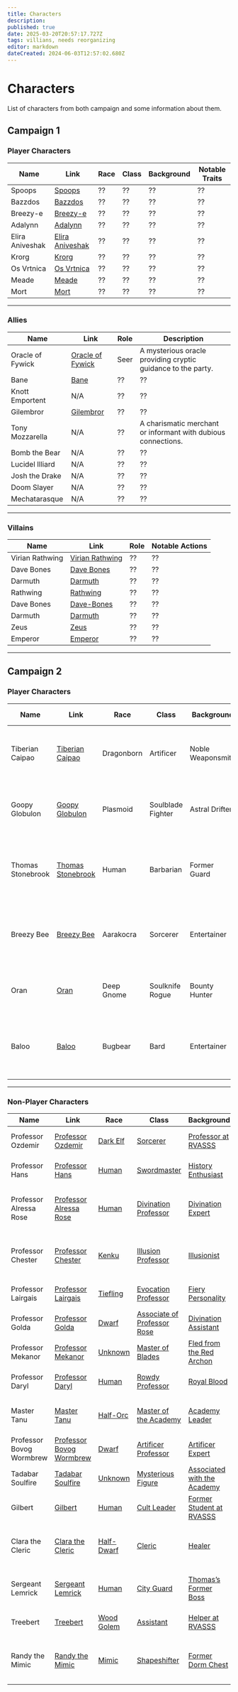 ```yaml
---
title: Characters
description: 
published: true
date: 2025-03-20T20:57:17.727Z
tags: villians, needs reorganizing
editor: markdown
dateCreated: 2024-06-03T12:57:02.680Z
---
```


# Characters
List of characters from both campaign and some information about them.

## **Campaign 1**  

### **Player Characters**  
| Name | Link | Race | Class | Background | Notable Traits |  
|------|------|------|------|------------|----------------|  
| Spoops | [Spoops](/characters/spoops) | ?? | ?? | ?? | ?? |  
| Bazzdos | [Bazzdos](/characters/bazzdos) | ?? | ?? | ?? | ?? |  
| Breezy-e | [Breezy-e](/characters/breezy) | ?? | ?? | ?? | ?? |  
| Adalynn | [Adalynn](/characters/adalynn) | ?? | ?? | ?? | ?? |  
| Elira Aniveshak | [Elira Aniveshak](/characters/elira) | ?? | ?? | ?? | ?? |  
| Krorg | [Krorg](/characters/krorg) | ?? | ?? | ?? | ?? |  
| Os Vrtnica | [Os Vrtnica](/characters/os) | ?? | ?? | ?? | ?? |  
| Meade | [Meade](/characters/meade) | ?? | ?? | ?? | ?? |  
| Mort | [Mort](/characters/mort) | ?? | ?? | ?? | ?? |  

---

### **Allies**  
| Name | Link | Role | Description |  
|------|------|------|-------------|  
| Oracle of Fywick | [Oracle of Fywick](/characters/oracle-of-fywick) | Seer | A mysterious oracle providing cryptic guidance to the party. |  
| Bane | [Bane](/characters/bane) | ?? | ?? |  
| Knott Emportent | N/A | ?? | ?? |  
| Gilembror | [Gilembror](/characters/Gilembror) | ?? | ?? |  
| Tony Mozzarella | N/A | ?? | A charismatic merchant or informant with dubious connections. |  
| Bomb the Bear | N/A | ?? | ?? |  
| Lucidel Illiard | N/A | ?? | ?? |  
| Josh the Drake | N/A | ?? | ?? |  
| Doom Slayer | N/A | ?? | ?? |  
| Mechatarasque | N/A | ?? | ?? |  

---

### **Villains**  
| Name | Link | Role | Notable Actions |  
|------|------|------|----------------|  
| Virian Rathwing | [Virian Rathwing](#virian-rathwing) | ?? | ?? |  
| Dave Bones | [Dave Bones](#dave-bones) | ?? | ?? |  
| Darmuth | [Darmuth](/characters/Darmuth) | ?? | ?? |  
| Rathwing | [Rathwing](/characters/Rathwing) | ?? | ?? |  
| Dave Bones | [Dave-Bones](/characters/Dave-Bones) | ?? | ?? |  
| Darmuth | [Darmuth](/characters/Darmuth) | ?? | ?? |  
| Zeus | [Zeus](/characters/zeus) | ?? | ?? |  
| Emperor | [Emperor](/characters/Emperor) | ?? | ?? |  

---

## **Campaign 2**  
### **Player Characters**  

| Name | Link | Race | Class | Background | Notable Traits |  
|------|------|------|-------|------------|----------------|  
| Tiberian Caipao | [Tiberian Caipao](/characters/tiberian-caipao) | Dragonborn | Artificer | Noble Weaponsmith | Ambitious, resourceful, haunted by his past, gambling addiction. |  
| Goopy Globulon | [Goopy Globulon](/characters/goopy-globulon) | Plasmoid | Soulblade Fighter | Astral Drifter | Eccentric, enigmatic, haunted by visions of the future, dark past. |  
| Thomas Stonebrook | [Thomas Stonebrook](/characters/thomas-stonebrook) | Human | Barbarian | Former Guard | Loyal, duty-bound, struggling with inadequacy, gambling addiction. |  
| Breezy Bee | [Breezy Bee](/characters/breezy-bee) | Aarakocra | Sorcerer | Entertainer | Carefree, ambitious, gambling addiction, untapped magical potential. |  
| Oran | [Oran](/characters/oran) | Deep Gnome | Soulknife Rogue | Bounty Hunter | Cautious, resourceful, driven by debt, mysterious. |  
| Baloo | [Baloo](/characters/baloo) | Bugbear | Bard | Entertainer | Humorous, resilient, determined to change perceptions, gambling addiction. |  

---


### **Non-Player Characters**  

| Name | Link | Race | Class | Background | Notable Traits |  
|------|------|------|-------|------------|----------------|  
| Professor Ozdemir | [Professor Ozdemir](/characters/professor-osdimir-lataniel-dera-vrentica) | [Dark Elf](/races/dark-elf) | [Sorcerer](/classes/sorcerer) | [Professor at RVASSS](/locations/rvasss) | Mysterious, powerful, mentor figure. |  
| Professor Hans | [Professor Hans](/characters/professor-hans-drockstaken-von-nieselbeiser) | [Human](/races/human) | [Swordmaster](/classes/swordmaster) | [History Enthusiast](/backgrounds/history-enthusiast) | Boisterous, knowledgeable, extravagant. |  
| Professor Alressa Rose | [Professor Alressa Rose](/characters/professor-alressa-rose) | [Human](/races/human) | [Divination Professor](/classes/divination-professor) | [Divination Expert](/backgrounds/divination-expert) | Meek but powerful, empathetic, disapproving of Goopy. |  
| Professor Chester | [Professor Chester](/characters/professor-chester) | [Kenku](/races/kenku) | [Illusion Professor](/classes/illusion-professor) | [Illusionist](/backgrounds/illusion-expert) | Crow-like, mysterious, abducted by Randy the Mimic. |  
| Professor Lairgais | [Professor Lairgais](/characters/professor-lairgais) | [Tiefling](/races/tiefling) | [Evocation Professor](/classes/evocation-professor) | [Fiery Personality](/backgrounds/fiery-personality) | Passionate, intimidating, fiery temper. |  
| Professor Golda | [Professor Golda](/characters/professor-golda) | [Dwarf](/races/dwarf) | [Associate of Professor Rose](/classes/divination-associate) | [Divination Assistant](/backgrounds/associate-of-professor-rose) | Supportive, loyal, knowledgeable. |  
| Professor Mekanor | [Professor Mekanor](/characters/professor-mekanor) | [Unknown](/races/unknown) | [Master of Blades](/classes/master-of-blades) | [Fled from the Red Archon](/backgrounds/fled-from-the-red-archon) | Mysterious, skilled, haunted by his past. |  
| Professor Daryl | [Professor Daryl](/characters/professor-daryl-isosaria-torsine-rintegra) | [Human](/races/human) | [Rowdy Professor](/classes/rowdy-professor) | [Royal Blood](/backgrounds/royal-blood) | Hard-drinking, rowdy, unpredictable. |  
| Master Tanu | [Master Tanu](/characters/master-tanu) | [Half-Orc](/races/half-orc) | [Master of the Academy](/classes/master-of-the-academy) | [Academy Leader](/backgrounds/headmaster-of-rvasss) | Commanding, wise, protective of the academy. |  
| Professor Bovog Wormbrew | [Professor Bovog Wormbrew](/characters/professor-bovog-wormbrew) | [Dwarf](/races/dwarf) | [Artificer Professor](/classes/artificer-professor) | [Artificer Expert](/backgrounds/artificer-expert) | Gruff, skilled, shocking (literally). |  
| Tadabar Soulfire | [Tadabar Soulfire](/characters/tadabar-soulfire) | [Unknown](/races/unknown) | [Mysterious Figure](/classes/mysterious-figure) | [Associated with the Academy](/backgrounds/associated-with-the-academy) | Enigmatic, powerful, influential. |  
| Gilbert | [Gilbert](/characters/gilbert) | [Human](/races/human) | [Cult Leader](/classes/cult-leader) | [Former Student at RVASSS](/backgrounds/former-student-at-rvasss) | Manipulative, dangerous, tied to blood magic. |  
| Clara the Cleric | [Clara the Cleric](/characters/clara-the-cleric) | [Half-Dwarf](/races/half-dwarf) | [Cleric](/classes/cleric) | [Healer](/backgrounds/healer) | Kind, empathetic, loyal to the [Church of Mordredon](/organizations/church-of-mordredon). |  
| Sergeant Lemrick | [Sergeant Lemrick](/characters/sergeant-lemrick) | [Human](/races/human) | [City Guard](/classes/city-guard) | [Thomas’s Former Boss](/backgrounds/thomass-former-boss) | Stern, duty-bound, politically savvy. |  
| Treebert | [Treebert](/characters/treebert) | [Wood Golem](/races/wood-golem) | [Assistant](/classes/assistant) | [Helper at RVASSS](/backgrounds/helper-at-rvasss) | Tiny, helpful, brings breakfast. |  
| Randy the Mimic | [Randy the Mimic](/characters/randy-the-mimic) | [Mimic](/races/mimic) | [Shapeshifter](/classes/shape-shifter) | [Former Dorm Chest](/backgrounds/deceptive-creature) | Friendly, deceptive, transforms into a winged creature. |  


